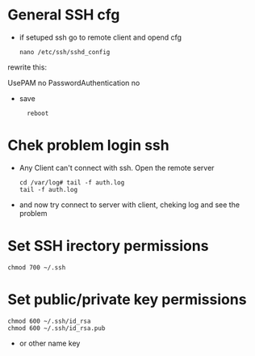 # General SSH cfg

   
- if setuped ssh go to remote client and opend cfg

      nano /etc/ssh/sshd_config

rewrite this:

  UsePAM no
  PasswordAuthentication no

- save 

        reboot  

# Chek problem login ssh

- Any Client can't connect with ssh. Open the remote server
        
      cd /var/log# tail -f auth.log
      tail -f auth.log

- and now try connect to server with client, cheking log and see the problem

# Set SSH irectory permissions

    chmod 700 ~/.ssh

# Set public/private key permissions

    chmod 600 ~/.ssh/id_rsa
    chmod 600 ~/.ssh/id_rsa.pub

- or other name key

